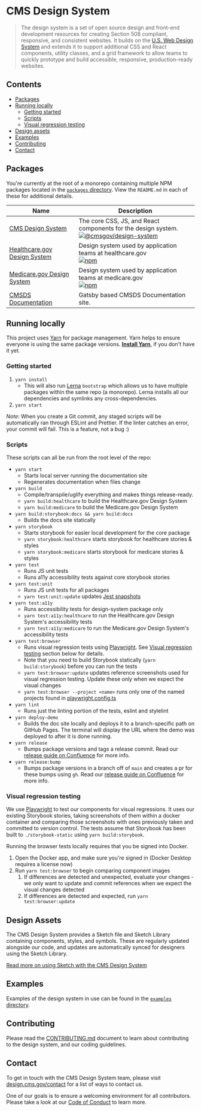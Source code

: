 # CMS Design System

> The design system is a set of open source design and front-end development resources for creating Section 508 compliant, responsive, and consistent websites. It builds on the [U.S. Web Design System](https://designsystem.digital.gov/) and extends it to support additional CSS and React components, utility classes, and a grid framework to allow teams to quickly prototype and build accessible, responsive, production-ready websites.

## Contents

- [Packages](#packages)
- [Running locally](#running-locally)
  - [Getting started](#getting-started)
  - [Scripts](#scripts)
  - [Visual regression testing](#visual-regression-testing)
- [Design assets](#design-assets)
- [Examples](#examples)
- [Contributing](#contributing)
- [Contact](#contact)

## Packages

You're currently at the root of a monorepo containing multiple NPM packages located in the [`packages` directory](packages/). View the `README.md` in each of these for additional details.

| Name                                                       | Description                                                                                                                                                                                                                              |
| ---------------------------------------------------------- | ---------------------------------------------------------------------------------------------------------------------------------------------------------------------------------------------------------------------------------------- |
| [CMS Design System](packages/design-system)                | The core CSS, JS, and React components for the design system. <br> [![@cmsgov/design-system](https://img.shields.io/npm/v/@cmsgov/design-system.svg?label=@cmsgov%2Fdesign-system)](https://www.npmjs.com/package/@cmsgov/design-system) |
| [Healthcare.gov Design System](packages/ds-healthcare-gov) | Design system used by application teams at healthcare.gov <br> [![npm](https://img.shields.io/npm/v/@cmsgov/ds-healthcare-gov.svg?label=@cmsgov%2Fds-healthcare-gov)](https://www.npmjs.com/package/@cmsgov/ds-healthcare-gov)           |
| [Medicare.gov Design System](packages/ds-medicare-gov)     | Design system used by application teams at medicare.gov <br> [![npm](https://img.shields.io/npm/v/@cmsgov/ds-medicare-gov.svg?label=@cmsgov%2Fds-medicare-gov)](https://www.npmjs.com/package/@cmsgov/ds-medicare-gov)                   |
| [CMSDS Documentation](packages/docs)                       | Gatsby based CMSDS Documentation site.                                                                                                                                                                                                   |

## Running locally

This project uses [Yarn](https://yarnpkg.com/) for package management. Yarn helps to ensure everyone is using the same package versions. [**Install Yarn**](https://yarnpkg.com/cli/install), if you don't have it yet.

### Getting started

1. `yarn install`
   - This will also run [Lerna](https://lernajs.io/) `bootstrap` which allows us to have multiple packages within the same repo (a monorepo). Lerna installs all our dependencies and symlinks any cross-dependencies.
1. `yarn start`

_Note_: When you create a Git commit, any staged scripts will be automatically ran through ESLint and Prettier. If the linter catches an error, your commit will fail. This is a feature, not a bug :)

### Scripts

These scripts can all be run from the root level of the repo:

- `yarn start`
  - Starts local server running the documentation site
  - Regenerates documentation when files change
- `yarn build`
  - Compile/transpile/uglify everything and makes things release-ready.
  - `yarn build:healthcare` to build the Healthcare.gov Design System
  - `yarn build:medicare` to build the Medicare.gov Design System
- `yarn build:storybook:docs && yarn build:docs`
  - Builds the docs site statically
- `yarn storybook`
  - Starts storybook for easier local development for the core package
  - `yarn storybook:healthcare` starts storybook for healthcare stories & styles
  - `yarn storybook:medicare` starts storybook for medicare stories & styles
- `yarn test`
  - Runs JS unit tests
  - Runs a11y accessibility tests against core storybook stories
- `yarn test:unit`
  - Runs JS unit tests for all packages
  - `yarn test:unit:update` updates [Jest snapshots](http://facebook.github.io/jest/docs/en/snapshot-testing.html)
- `yarn test:a11y`
  - Runs accessibility tests for design-system package only
  - `yarn test:a11y:healthcare` to run the Healthcare.gov Design System's accessibility tests
  - `yarn test:a11y:medicare` to run the Medicare.gov Design System's accessibility tests
- `yarn test:browser`
  - Runs visual regression tests using [Playwright](https://playwright.dev/). See [Visual regression testing](#visual-regression-testing) section below for details.
  - Note that you need to build Storybook statically (`yarn build:storybook`) before you can run the tests
  - `yarn test:browser:update` updates reference screenshots used for visual regression testing. Update these only when we expect the visual changes
  - `yarn test:browser --project <name>` runs only one of the named projects found in [playwright.config.ts](/tests/browser/playwright.config.ts)
- `yarn lint`
  - Runs just the linting portion of the tests, eslint and stylelint
- `yarn deploy-demo`
  - Builds the doc site locally and deploys it to a branch-specific path on GitHub Pages. The terminal will display the URL where the demo was deployed to after it is done running.
- `yarn release`
  - Bumps package versions and tags a release commit. Read our [release guide on Confluence](https://confluence.cms.gov/x/CAsuK) for more info.
- `yarn release:bump`
  - Bumps package versions in a branch off of `main` and creates a pr for these bumps using `gh`. Read our [release guide on Confluence](https://confluence.cms.gov/x/CAsuK) for more info.

### Visual regression testing

We use [Playwright](https://playwright.dev/) to test our components for visual regressions. It uses our existing Storybook stories, taking screenshots of them within a docker container and comparing those screenshots with ones previously taken and committed to version control. The tests assume that Storybook has been built to `./storybook-static` using `yarn build:storybook`.

Running the browser tests locally requires that you be signed into Docker.

1. Open the Docker app, and make sure you're signed in (Docker Desktop requires a license now)
2. Run `yarn test:browser` to begin comparing component images
   1. If differences are detected and unexpected, evaluate your changes - we only want to update and commit references when we expect the visual changes detected
   2. If differences are detected and expected, run `yarn test:browser:update`

## Design Assets

The CMS Design System provides a Sketch file and Sketch Library containing components, styles, and symbols. These are regularly updated alongside our code, and updates are automatically synced for designers using the Sketch Library.

[Read more on using Sketch with the CMS Design System](/design-assets/README.md)

## Examples

Examples of the design system in use can be found in the [`examples` directory](examples/).

## Contributing

Please read the [CONTRIBUTING.md](CONTRIBUTING.md) document to learn about contributing to the design system, and our coding guidelines.

## Contact

To get in touch with the CMS Design System team, please visit [design.cms.gov/contact](https://design.cms.gov/contact) for a list of ways to contact us.

One of our goals is to ensure a welcoming environment for all contributors. Please take a look at our [Code of Conduct](CODE-OF-CONDUCT.md) to learn more.
